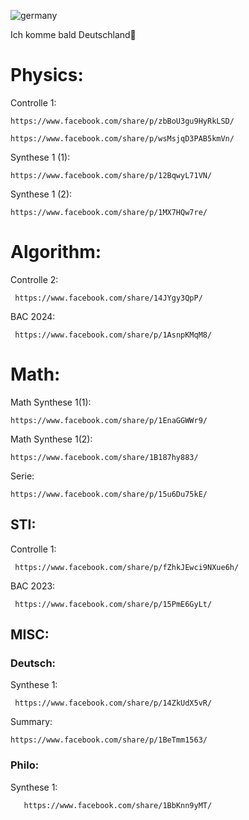 ![germany](https://github.com/user-attachments/assets/23c9345a-92f6-4d5a-9cd3-500ace886d53)

Ich komme bald Deutschland🥰

# Physics:
  Controlle 1: 
  
    https://www.facebook.com/share/p/zbBoU3gu9HyRkLSD/
    
    https://www.facebook.com/share/p/wsMsjqD3PAB5kmVn/

  Synthese 1 (1): 
    
    https://www.facebook.com/share/p/12BqwyL71VN/
  Synthese 1 (2): 
  
    https://www.facebook.com/share/p/1MX7HQw7re/
    
# Algorithm:
   Controlle 2: 
   
     https://www.facebook.com/share/14JYgy3QpP/

   BAC 2024:
   
     https://www.facebook.com/share/p/1AsnpKMqM8/

# Math:
  Math Synthese 1(1): 
    
    https://www.facebook.com/share/p/1EnaGGWWr9/

  Math Synthese 1(2):

    https://www.facebook.com/share/1B187hy883/

  Serie:
   
    https://www.facebook.com/share/p/15u6Du75kE/

## STI:
 Controlle 1: 
     
     https://www.facebook.com/share/p/fZhkJEwci9NXue6h/
 BAC 2023: 
 
     https://www.facebook.com/share/p/15PmE6GyLt/

## MISC:
 ### Deutsch:
   Synthese 1:
   
     https://www.facebook.com/share/p/14ZkUdX5vR/
   Summary:
   
    https://www.facebook.com/share/p/1BeTmm1563/

 ### Philo:
  Synthese 1: 
   
       https://www.facebook.com/share/1BbKnn9yMT/

